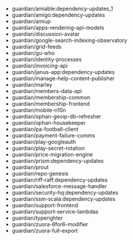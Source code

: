 - guardian/amiable:dependency-updates_1
- guardian/amigo:dependency-updates
- guardian/amiup
- guardian/apps-rendering-api-models
- guardian/discussion-avatar
- guardian/google-search-indexing-observatory
- guardian/grid-feeds
- guardian/gu-who
- guardian/identity-processes
- guardian/invoicing-api
- guardian/janus-app:dependency-updates
- guardian/manage-help-content-publisher
- guardian/marley
- guardian/members-data-api
- guardian/membership-common
- guardian/membership-frontend
- guardian/mobile-n10n
- guardian/ophan-geoip-db-refresher
- guardian/ophan-housekeeper
- guardian/pa-football-client
- guardian/payment-failure-comms
- guardian/play-googleauth
- guardian/play-secret-rotation
- guardian/price-migration-engine
- guardian/prism:dependency-updates
- guardian/prout
- guardian/repo-genesis
- guardian/riff-raff:dependency-updates
- guardian/salesforce-message-handler
- guardian/security-hq:dependency-updates
- guardian/ssm-scala:dependency-updates
- guardian/support-frontend
- guardian/support-service-lambdas
- guardian/typerighter
- guardian/zuora-6for6-modifier
- guardian/zuora-full-export
